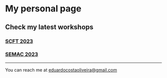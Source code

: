 # My personal page

## Check my latest workshops

### [SCFT 2023](https://github.com/OliveiraEdu/OliveiraEdu.github.io/blob/main/SFCT%202023%20-%20Workshop/index.html)

### [SEMAC 2023](https://github.com/OliveiraEdu/OliveiraEdu.github.io/blob/main/SEMAC%202023/index.html)

---

You can reach me at eduardocostaoliveira@gmail.com





